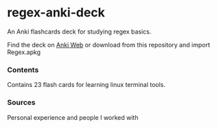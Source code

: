 # regex-anki-deck
An Anki flashcards deck for studying regex basics.

Find the deck on [Anki Web](https://ankiweb.net/shared/info/1348500400) or download from this repository and import Regex.apkg

### Contents
Contains 23 flash cards for learning linux terminal tools.

### Sources
Personal experience and people I worked with
